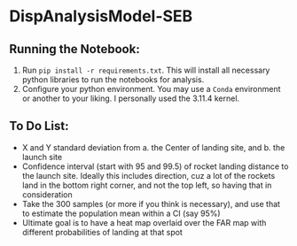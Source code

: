 # DispAnalysisModel-SEB

## Running the Notebook:

1. Run `pip install -r requirements.txt`. This will install all necessary python libraries to run the notebooks for analysis.
2. Configure your python environment. You may use a `Conda` environment or another to your liking. I personally used the 3.11.4 kernel.

## To Do List:

- X and Y standard deviation from a. the Center of landing site, and b. the launch site
- Confidence interval (start with 95 and 99.5) of rocket landing distance to the launch site. Ideally this includes direction, cuz a lot of the rockets land in the bottom right corner, and not the top left, so having that in consideration
- Take the 300 samples (or more if you think is necessary), and use that to estimate the population mean within a CI (say 95%)
- Ultimate goal is to have a heat map overlaid over the FAR map with different probabilities of landing at that spot
